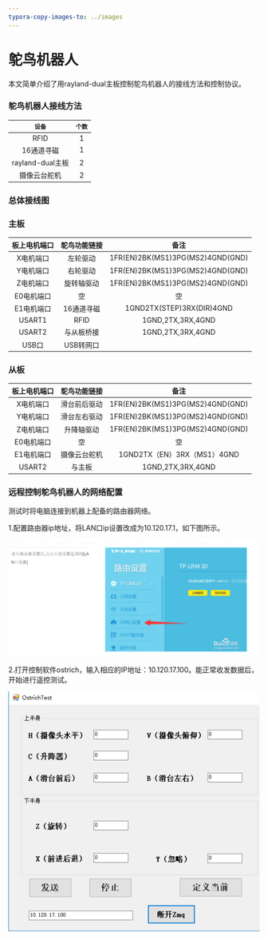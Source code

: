 ```yaml
---
typora-copy-images-to: ../images
---
```


# 鸵鸟机器人

本文简单介绍了用rayland-dual主板控制鸵鸟机器人的接线方法和控制协议。

### 鸵鸟机器人接线方法

|      `设备`      | `个数` |
| :------------: | :--: |
|      RFID      |  1   |
|     16通道寻磁     |  1   |
| rayland-dual主板 |  2   |
|     摄像云台舵机     |  2   |

### 总体接线图

### 主板

| 板上电机端口 | 鸵鸟功能链接 |                备注                |
| :----: | :----: | :------------------------------: |
| X电机端口  |  左轮驱动  | 1FR(EN)2BK(MS1)3PG(MS2)4GND(GND) |
| Y电机端口  |  右轮驱动  | 1FR(EN)2BK(MS1)3PG(MS2)4GND(GND) |
| Z电机端口  | 旋转轴驱动  | 1FR(EN)2BK(MS1)3PG(MS2)4GND(GND) |
| E0电机端口 |   空    |                空                 |
| E1电机端口 | 16通道寻磁 |    1GND2TX(STEP)3RX(DIR)4GND     |
| USART1 |  RFID  |        1GND,2TX,3RX,4GND         |
| USART2 | 与从板桥接  |        1GND,2TX,3RX,4GND         |
|  USB口  | USB转网口 |                                  |

### 从板

| 板上电机端口 | 鸵鸟功能链接 |                备注                |
| :----: | :----: | :------------------------------: |
| X电机端口  | 滑台前后驱动 | 1FR(EN)2BK(MS1)3PG(MS2)4GND(GND) |
| Y电机端口  | 滑台左右驱动 | 1FR(EN)2BK(MS1)3PG(MS2)4GND(GND) |
| Z电机端口  | 升降轴驱动  | 1FR(EN)2BK(MS1)3PG(MS2)4GND(GND) |
| E0电机端口 |   空    |                空                 |
| E1电机端口 | 摄像云台舵机 |     1GND2TX（EN）3RX（MS1）4GND      |
| USART2 |  与主板   |        1GND,2TX,3RX,4GND         |

### 远程控制鸵鸟机器人的网络配置

测试时将电脑连接到机器上配备的路由器网络。

1.配置路由器ip地址，将LAN口ip设置改成为10.120.17.1，如下图所示。

![2B6A3FAF-5C5E-42D1-AB16-5AC453C8913A](../images/2B6A3FAF-5C5E-42D1-AB16-5AC453C8913A.png)

2.打开控制软件ostrich，输入相应的IP地址：10.120.17.100。能正常收发数据后，开始进行遥控测试。

![EC843173-5A40-4EB4-A0AF-7E439F271036](../images/EC843173-5A40-4EB4-A0AF-7E439F271036.png)







